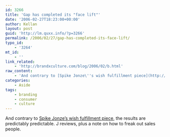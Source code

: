 ```yaml
---
id: 3266
title: 'Gap has completed its "face lift"'
date: '2006-02-27T18:23:00+00:00'
author: Kellan
layout: post
guid: 'http://lm.quxx.info/?p=3266'
permalink: /2006/02/27/gap-has-completed-its-face-lift/
typo_id:
    - '3264'
mt_id:
    - ''
link_related:
    - 'http://brandxculture.com/blog/2006/02/b.html'
raw_content:
    - 'And contrary to [Spike Jonze\''s wish fulfillment piece](http://brandxculture.com/blog/2006/01/spike-jonze-does-it-again.html), the results are predictably predictable.  J reviews, plus a note on how to freak out sales people.'
categories:
    - Aside
tags:
    - branding
    - consumer
    - culture
---
```


And contrary to [Spike Jonze’s wish fulfillment piece](http://brandxculture.com/blog/2006/01/spike-jonze-does-it-again.html), the results are predictably predictable. J reviews, plus a note on how to freak out sales people.